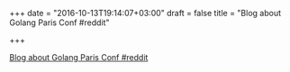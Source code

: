 +++
date = "2016-10-13T19:14:07+03:00"
draft = false
title = "Blog about Golang Paris Conf  #reddit"

+++

<p><a href="https://t.co/2Q4Yhke8Kk">Blog about Golang Paris Conf  #reddit</a></p>
